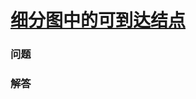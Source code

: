 # [细分图中的可到达结点](https://leetcode-cn.com/problems/reachable-nodes-in-subdivided-graph)

### 问题



### 解答

```

```

